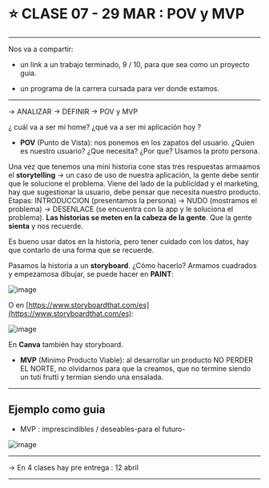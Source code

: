 # :star: CLASE 07 - 29 MAR : POV y  MVP

---

Nos va a compartir:

- un link a un trabajo terminado, 9 / 10, para que sea como un proyecto guia.

- un programa de la carrera cursada para ver donde estamos.
 
---

-> ANALIZAR -> DEFINIR -> POV y MVP

¿ cuál va a ser mi home? ¿qué va a ser mi aplicación hoy ?

- **POV** (Punto de Vista): nos ponemos en los zapatos del usuario. ¿Quien es nuestro usuario? ¿Que necesita? ¿Por que? Usamos la proto persona.

Una vez que tenemos una mini historia cone stas tres respuestas armaamos el **storytelling** -> un caso de uso de nuestra aplicación, la gente debe sentir que le solucione el problema. Viene del lado de la publicidad y el marketing, hay que sugestionar la usuario, debe pensar que necesita nuestro producto. Etapas: INTRODUCCION (presentamos la persona) -> NUDO (mostramos el problema) -> DESENLACE (se encuentra con la app y le soluciona el problema). **Las historias se meten en la cabeza de la gente**. Que la gente **sienta** y nos recuerde.

Es bueno usar datos en la historia, pero tener cuidado con los datos, hay que contarlo de una forma que se recuerde.

Pasamos la historia a un **storyboard**. ¿Cómo hacerlo? Armamos cuadrados y empezamosa  dibujar, se puede hacer en **PAINT**: 

![image](https://user-images.githubusercontent.com/72580574/228672542-38883755-8180-486d-8884-440568256326.png)

O en [https://www.storyboardthat.com/es](https://www.storyboardthat.com/es):

![image](https://user-images.githubusercontent.com/72580574/228673206-3b21c769-4bf4-4da2-9a4d-9f0d4ee56298.png)

En **Canva** también hay storyboard.


- **MVP** (Minimo Producto Viable): al desarrollar un producto NO PERDER EL NORTE, no olvidarnos para que la creamos, que no termine siendo un tuti frutti y termian siendo una ensalada.

---

## Ejemplo como guia

- MVP : imprescindibles / deseables-para el futuro-

![image](https://user-images.githubusercontent.com/72580574/228678518-a2c01ad4-b3d5-4543-8f44-5c13bbb4f606.png)

---

-> En 4 clases hay pre entrega : 12 abril

---
